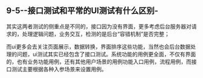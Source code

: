 ## 9-5--接口测试和平常的Ul测试有什么区别-

其实这两者测试的侧重点是不同的，接口因为没有界面，更多考虑后台服务器对请求的，处理逻辑问题，业务交互，检测的是后台“容错机制”是否完整；

而ui更多会去关注页面展示，数据转换，界面排序这些功能，当然也会后台数据处理的问题，ui测试其实已经包含了接口测试。系统功能的用例更全面，不仅有界面的，也有业务功能用例，还有其他用户场景的用例功能入口用例，流程用例，而接口测试主要根据各种入参场景来设置用例。
